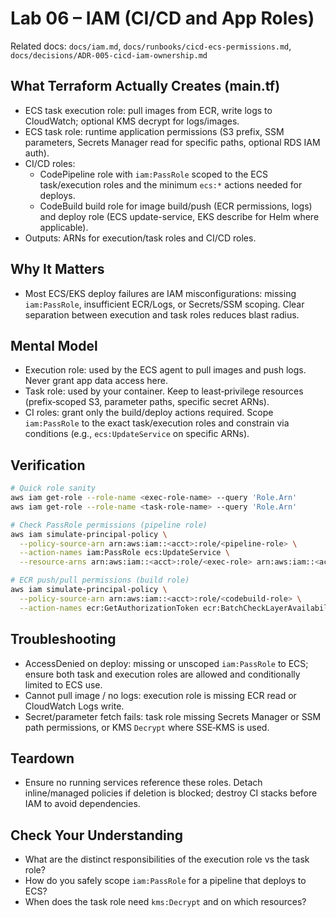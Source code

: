 # Lab 06 – IAM (CI/CD and App Roles)

Related docs: `docs/iam.md`, `docs/runbooks/cicd-ecs-permissions.md`, `docs/decisions/ADR-005-cicd-iam-ownership.md`

## What Terraform Actually Creates (main.tf)

- ECS task execution role: pull images from ECR, write logs to CloudWatch; optional KMS decrypt for logs/images.
- ECS task role: runtime application permissions (S3 prefix, SSM parameters, Secrets Manager read for specific paths, optional RDS IAM auth).
- CI/CD roles:
  - CodePipeline role with `iam:PassRole` scoped to the ECS task/execution roles and the minimum `ecs:*` actions needed for deploys.
  - CodeBuild build role for image build/push (ECR permissions, logs) and deploy role (ECS update-service, EKS describe for Helm where applicable).
- Outputs: ARNs for execution/task roles and CI/CD roles.

## Why It Matters

- Most ECS/EKS deploy failures are IAM misconfigurations: missing `iam:PassRole`, insufficient ECR/Logs, or Secrets/SSM scoping. Clear separation between execution and task roles reduces blast radius.

## Mental Model

- Execution role: used by the ECS agent to pull images and push logs. Never grant app data access here.
- Task role: used by your container. Keep to least‑privilege resources (prefix‑scoped S3, parameter paths, specific secret ARNs).
- CI roles: grant only the build/deploy actions required. Scope `iam:PassRole` to the exact task/execution roles and constrain via conditions (e.g., `ecs:UpdateService` on specific ARNs).

## Verification

```bash
# Quick role sanity
aws iam get-role --role-name <exec-role-name> --query 'Role.Arn'
aws iam get-role --role-name <task-role-name> --query 'Role.Arn'

# Check PassRole permissions (pipeline role)
aws iam simulate-principal-policy \
  --policy-source-arn arn:aws:iam::<acct>:role/<pipeline-role> \
  --action-names iam:PassRole ecs:UpdateService \
  --resource-arns arn:aws:iam::<acct>:role/<exec-role> arn:aws:iam::<acct>:role/<task-role>

# ECR push/pull permissions (build role)
aws iam simulate-principal-policy \
  --policy-source-arn arn:aws:iam::<acct>:role/<codebuild-role> \
  --action-names ecr:GetAuthorizationToken ecr:BatchCheckLayerAvailability ecr:PutImage
```

## Troubleshooting

- AccessDenied on deploy: missing or unscoped `iam:PassRole` to ECS; ensure both task and execution roles are allowed and conditionally limited to ECS use.
- Cannot pull image / no logs: execution role is missing ECR read or CloudWatch Logs write.
- Secret/parameter fetch fails: task role missing Secrets Manager or SSM path permissions, or KMS `Decrypt` where SSE‑KMS is used.

## Teardown

- Ensure no running services reference these roles. Detach inline/managed policies if deletion is blocked; destroy CI stacks before IAM to avoid dependencies.

## Check Your Understanding

- What are the distinct responsibilities of the execution role vs the task role?
- How do you safely scope `iam:PassRole` for a pipeline that deploys to ECS?
- When does the task role need `kms:Decrypt` and on which resources?
